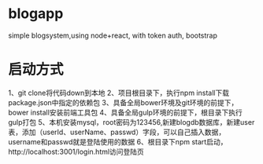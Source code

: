 # blogapp
simple blogsystem,using node+react, with token auth, bootstrap



# 启动方式
1、git clone将代码down到本地
2、项目根目录下，执行npm install下载package.json中指定的依赖包
3、具备全局bower环境及git环境的前提下，bower install安装前端工具包
4、具备全局gulp环境的前提下，根目录下执行gulp打包
5、本机安装mysql，root密码为123456,新建blogdb数据库，新建user表，添加（userId、userName、passwd）字段，可以自己插入数据，username和passwd就是登陆使用的数据
6、根目录下npm start启动，http://localhost:3001/login.html访问登陆页

